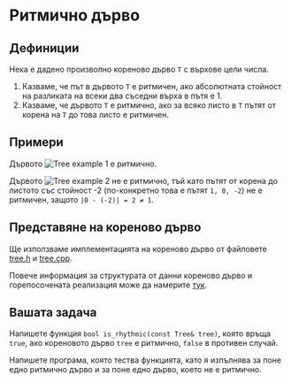 Ритмично дърво
==============

Дефиниции
---------
Нека е дадено произволно кореново дърво `Т` с върхове цели числа.

1. Казваме, че път в дървото `T` е ритмичен, ако абсолютната стойност
на разликата на всеки два съседни върха в пътя е 1.
2. Казваме, че дървото `T` е ритмично, ако за всяко листо в `T` пътят от корена
на `T` до това листо е ритмичен.

Примери
-------
Дървото ![Tree example 1](https://cdn.rawgit.com/dimitaruzunov/data-structures-fmi-2016/1d73e95f6e8432dbd80b597e3dd10ed4f99d6b04/homework/3/tree-example-1.svg 'Tree example 1') е ритмично.

Дървото ![Tree example 2](https://cdn.rawgit.com/dimitaruzunov/data-structures-fmi-2016/1d73e95f6e8432dbd80b597e3dd10ed4f99d6b04/homework/3/tree-example-2.svg 'Tree example 2') не е ритмично,
тъй като пътят от корена до листото със стойност -2
(по-конкретно това е пътят `1, 0, -2`) не е ритмичен, защото
`|0 - (-2)| = 2 ≠ 1`.

Представяне на кореново дърво
-----------------------------
Ще използваме имплементацията на кореново дърво от файловете
[tree.h](../../practicum/tree/tree.h) и
[tree.cpp](../../practicum/tree/tree.cpp).

Повече информация за структурата от данни кореново дърво и
горепосочената реализация може да намерите
[тук](../../practicum/tree/README.md).

Вашата задача
-------------
Напишете функция `bool is_rhythmic(const Tree& tree)`, която връща `true`, ако
кореновото дърво `tree` е ритмично, `false` в противен случай.

Напишете програма, която тества функцията, като я изпълнява за поне едно
ритмично дърво и за поне едно дърво, което не е ритмично.
